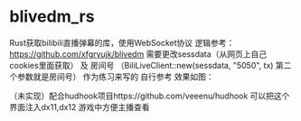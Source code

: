 # blivedm_rs

Rust获取bilibili直播弹幕的库，使用WebSocket协议
逻辑参考：https://github.com/xfgryujk/blivedm
需要更改sessdata（从网页上自己cookies里面获取） 及  房间号  （BiliLiveClient::new(sessdata, "5050", tx) 第二个参数就是房间号）  作为练习来写的 自行参考
效果如图：
  
（未实现）配合hudhook项目https://github.com/veeenu/hudhook 可以把这个界面注入dx11,dx12 游戏中方便主播查看
